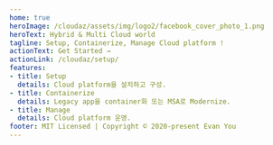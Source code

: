 ```yaml
---
home: true
heroImage: /cloudaz/assets/img/logo2/facebook_cover_photo_1.png
heroText: Hybrid & Multi Cloud world
tagline: Setup, Containerize, Manage Cloud platform !
actionText: Get Started →
actionLink: /cloudaz/setup/
features:
- title: Setup
  details: Cloud platform을 설치하고 구성.
- title: Containerize
  details: Legacy app을 container화 또는 MSA로 Modernize.
- title: Manage
  details: Cloud platform 운영.
footer: MIT Licensed | Copyright © 2020-present Evan You
---
```

